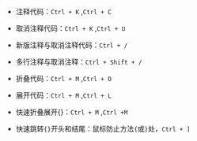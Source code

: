 - 注释代码：`Ctrl + K` ,`Ctrl + C` 
- 取消注释代码：`Ctrl + K` ,`Ctrl + U`
- 新版注释与取消注释代码：`Ctrl + / ` 
- 多行注释与取消注释：`Ctrl + Shift + / `

- 折叠代码：`Ctrl + M` ,`Ctrl + O` 
- 展开代码：`Ctrl + M` ,`Ctrl + L` 
- 快速折叠展开{}：`Ctrl + M` ,`Ctrl +M` 

- 快速跳转`{}`开头和结尾：鼠标防止方法`{`或`}`处，`Ctrl + ]` 